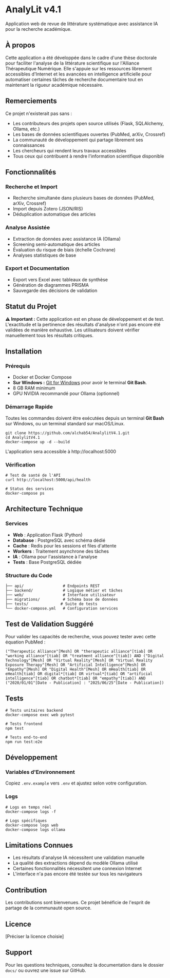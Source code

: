 # AnalyLit v4.1

Application web de revue de littérature systématique avec assistance IA pour la recherche académique.

## À propos

Cette application a été développée dans le cadre d'une thèse doctorale pour faciliter l'analyse de la littérature scientifique sur l'Alliance Thérapeutique Numérique. Elle s'appuie sur les ressources librement accessibles d'Internet et les avancées en intelligence artificielle pour automatiser certaines tâches de recherche documentaire tout en maintenant la rigueur académique nécessaire.

## Remerciements

Ce projet n'existerait pas sans :
- Les contributeurs des projets open source utilisés (Flask, SQLAlchemy, Ollama, etc.)
- Les bases de données scientifiques ouvertes (PubMed, arXiv, Crossref)
- La communauté de développement qui partage librement ses connaissances
- Les chercheurs qui rendent leurs travaux accessibles
- Tous ceux qui contribuent à rendre l'information scientifique disponible

## Fonctionnalités

### Recherche et Import
- Recherche simultanée dans plusieurs bases de données (PubMed, arXiv, Crossref)
- Import depuis Zotero (JSON/RIS)
- Déduplication automatique des articles

### Analyse Assistée
- Extraction de données avec assistance IA (Ollama)
- Screening semi-automatique des articles
- Évaluation du risque de biais (échelle Cochrane)
- Analyses statistiques de base

### Export et Documentation
- Export vers Excel avec tableaux de synthèse
- Génération de diagrammes PRISMA
- Sauvegarde des décisions de validation

## Statut du Projet

**⚠️ Important :** Cette application est en phase de développement et de test. L'exactitude et la pertinence des résultats d'analyse n'ont pas encore été validées de manière exhaustive. Les utilisateurs doivent vérifier manuellement tous les résultats critiques.

## Installation

### Prérequis
- Docker et Docker Compose
- **Sur Windows :** [Git for Windows](https://git-scm.com/download/win) pour avoir le terminal **Git Bash**.
- 8 GB RAM minimum
- GPU NVIDIA recommandé pour Ollama (optionnel)

### Démarrage Rapide

Toutes les commandes doivent être exécutées depuis un terminal **Git Bash** sur Windows, ou un terminal standard sur macOS/Linux.

```
git clone https://github.com/alchab54/AnalylitV4.1.git
cd AnalylitV4.1
docker-compose up -d --build
```

L'application sera accessible à http://localhost:5000

### Vérification
```
# Test de santé de l'API
curl http://localhost:5000/api/health

# Status des services
docker-compose ps
```

## Architecture Technique

### Services
- **Web** : Application Flask (Python)
- **Database** : PostgreSQL avec schéma dédié
- **Cache** : Redis pour les sessions et files d'attente
- **Workers** : Traitement asynchrone des tâches
- **IA** : Ollama pour l'assistance à l'analyse
- **Tests** : Base PostgreSQL dédiée

### Structure du Code
```
├── api/                 # Endpoints REST
├── backend/             # Logique métier et tâches
├── web/                 # Interface utilisateur
├── migrations/          # Schéma base de données
├── tests/              # Suite de tests
└── docker-compose.yml   # Configuration services
```

## Test de Validation Suggéré

Pour valider les capacités de recherche, vous pouvez tester avec cette équation PubMed :

```
("Therapeutic Alliance"[Mesh] OR "therapeutic alliance"[tiab] OR "working alliance"[tiab] OR "treatment alliance"[tiab]) AND ("Digital Technology"[Mesh] OR "Virtual Reality"[Mesh] OR "Virtual Reality Exposure Therapy"[Mesh] OR "Artificial Intelligence"[Mesh] OR "Empathy"[Mesh] OR "Digital Health"[Mesh] OR mHealth[tiab] OR eHealth[tiab] OR digital*[tiab] OR virtual*[tiab] OR "artificial intelligence"[tiab] OR chatbot*[tiab] OR "empathy"[tiab]) AND ("2020/01/01"[Date - Publication] : "2025/06/25"[Date - Publication])
```

## Tests

```
# Tests unitaires backend
docker-compose exec web pytest

# Tests frontend
npm test

# Tests end-to-end
npm run test:e2e
```

## Développement

### Variables d'Environnement
Copiez `.env.example` vers `.env` et ajustez selon votre configuration.

### Logs
```
# Logs en temps réel
docker-compose logs -f

# Logs spécifiques
docker-compose logs web
docker-compose logs ollama
```

## Limitations Connues

- Les résultats d'analyse IA nécessitent une validation manuelle
- La qualité des extractions dépend du modèle Ollama utilisé
- Certaines fonctionnalités nécessitent une connexion Internet
- L'interface n'a pas encore été testée sur tous les navigateurs

## Contribution

Les contributions sont bienvenues. Ce projet bénéficie de l'esprit de partage de la communauté open source.

## Licence

[Préciser la licence choisie]

## Support

Pour les questions techniques, consultez la documentation dans le dossier `docs/` ou ouvrez une issue sur GitHub.